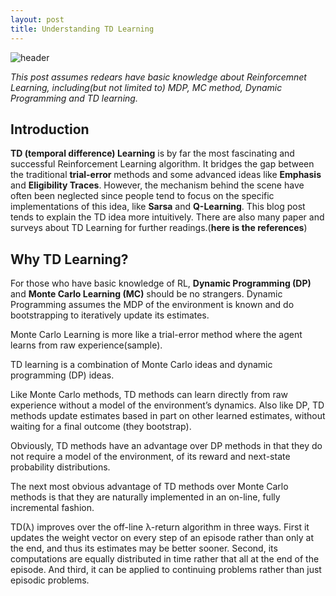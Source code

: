 ```yaml
---
layout: post
title: Understanding TD Learning
---
```

![header](../images/2017-07-27-TD-learning/header.png)

*This post assumes redears have basic knowledge about Reinforcemnet Learning, including(but not limited to) MDP, MC method, Dynamic Programming and TD learning.* 

## Introduction
**TD (temporal difference) Learning** is by far the most fascinating and successful Reinforcement Learning algorithm. It bridges the gap between the traditional **trial-error** methods and some advanced ideas like **Emphasis** and **Eligibility Traces**. However, the mechanism behind the scene have often been neglected since people tend to focus on the specific implementations of this idea, like **Sarsa** and **Q-Learning**. This blog post tends to explain the TD idea more intuitively. There are also many paper and surveys about TD Learning for further readings.(**here is the references**)

## Why TD Learning?
For those who have basic knowledge of RL, **Dynamic Programming (DP)** and **Monte Carlo Learning (MC)**  should be no strangers. Dynamic Programming assumes the MDP of the environment is known and do bootstrapping to iteratively update its estimates.

Monte Carlo Learning is more like a trial-error method where the agent learns from raw experience(sample).  

TD learning is a combination
of Monte Carlo ideas and dynamic programming (DP) ideas.

Like Monte Carlo
methods, TD methods can learn directly from raw experience without a model of
the environment’s dynamics. Also like DP, TD methods update estimates based in part
on other learned estimates, without waiting for a final outcome (they bootstrap).

Obviously, TD methods have an advantage over DP methods in that they do
not require a model of the environment, of its reward and next-state probability
distributions.

The next most obvious advantage of TD methods over Monte Carlo methods is
that they are naturally implemented in an on-line, fully incremental fashion.

TD(λ) improves over the off-line λ-return algorithm in three ways. First it updates
the weight vector on every step of an episode rather than only at the end, and thus
its estimates may be better sooner. Second, its computations are equally distributed
in time rather that all at the end of the episode. And third, it can be applied to
continuing problems rather than just episodic problems.
